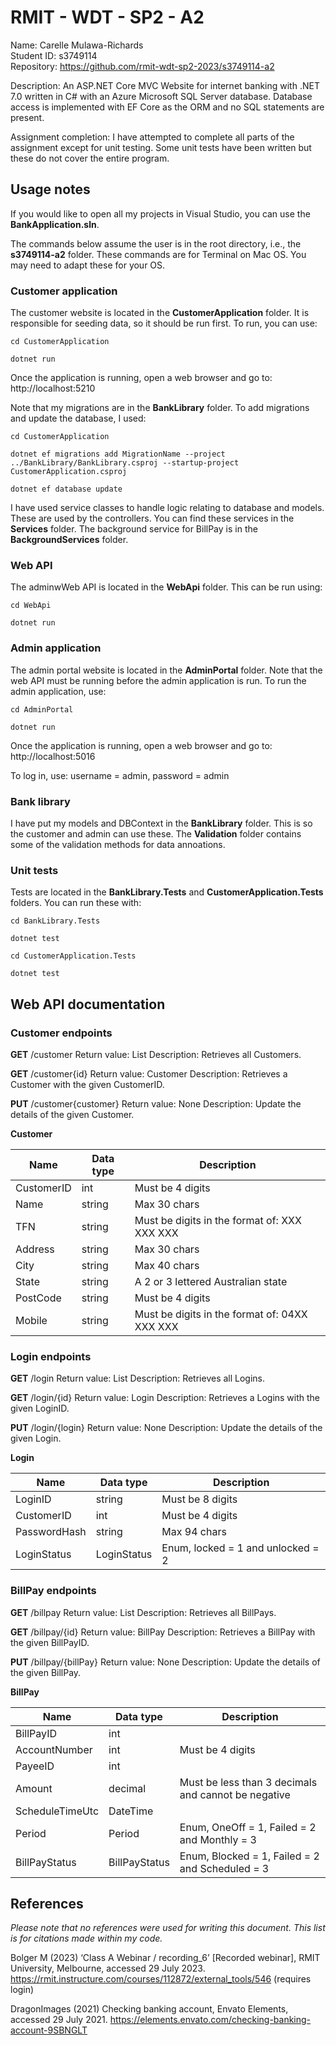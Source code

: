 # RMIT - WDT - SP2 - A2
Name: Carelle Mulawa-Richards<br>
Student ID: s3749114<br>
Repository: https://github.com/rmit-wdt-sp2-2023/s3749114-a2

Description: An ASP.NET Core MVC Website for internet banking with .NET 7.0 written in C# with an Azure Microsoft SQL Server database. Database access is implemented with EF Core as the ORM and no SQL statements are present.

Assignment completion: I have attempted to complete all parts of the assignment except for unit testing. Some unit tests have been written but these do not cover the entire program. 

## Usage notes

If you would like to open all my projects in Visual Studio, you can use the **BankApplication.sln**.

The commands below assume the user is in the root directory, i.e., the **s3749114-a2** folder. These commands are for Terminal on Mac OS. You may need to adapt these for your OS.

### Customer application

The customer website is located in the **CustomerApplication** folder. It is responsible for seeding data, so it should be run first. To run, you can use:
```
cd CustomerApplication

dotnet run
```
Once the application is running, open a web browser and go to: http://localhost:5210

Note that my migrations are in the **BankLibrary** folder. To add migrations and update the database, I used:
```
cd CustomerApplication

dotnet ef migrations add MigrationName --project ../BankLibrary/BankLibrary.csproj --startup-project CustomerApplication.csproj   

dotnet ef database update   
```
I have used service classes to handle logic relating to database and models. These are used by the controllers. You can find these services in the **Services** folder. The background service for BillPay is in the **BackgroundServices** folder.  

### Web API

The adminwWeb API is located in the **WebApi** folder. This can be run using:
```
cd WebApi

dotnet run
```

### Admin application

The admin portal website is located in the **AdminPortal** folder. Note that the web API must be running before the admin application is run. To run the admin application, use:
```
cd AdminPortal

dotnet run
```
Once the application is running, open a web browser and go to: http://localhost:5016

To log in, use: username = admin, password = admin

### Bank library

I have put my models and DBContext in the **BankLibrary** folder. This is so the customer and admin can use these. The **Validation** folder contains some of the validation methods for data annoations. 

### Unit tests

Tests are located in the **BankLibrary.Tests** and **CustomerApplication.Tests** folders. You can run these with: 
```
cd BankLibrary.Tests

dotnet test
```
```
cd CustomerApplication.Tests

dotnet test
```

## Web API documentation

### Customer endpoints

**GET** /customer
Return value: List<Customer>
Description: Retrieves all Customers.

**GET** /customer{id}
Return value: Customer
Description: Retrieves a Customer with the given CustomerID.

**PUT** /customer{customer}
Return value: None
Description: Update the details of the given Customer.

**Customer**

| Name  | Data type | Description |
| ------------- | ------------- | ------------- |
| CustomerID  | int | Must be 4 digits |
| Name  | string | Max 30 chars |
| TFN  | string | Must be digits in the format of: XXX XXX XXX |
| Address | string | Max 30 chars |
| City  | string | Max 40 chars |
| State  | string | A 2 or 3 lettered Australian state |
| PostCode  | string | Must be 4 digits |
| Mobile  | string | Must be digits in the format of: 04XX XXX XXX |

### Login endpoints

**GET** /login
Return value: List<Login>
Description: Retrieves all Logins.

**GET** /login/{id}
Return value: Login
Description: Retrieves a Logins with the given LoginID.

**PUT** /login/{login}
Return value: None
Description: Update the details of the given Login.

**Login**

| Name  | Data type | Description |
| ------------- | ------------- | ------------- |
| LoginID | string | Must be 8 digits |
| CustomerID  | int | Must be 4 digits |
| PasswordHash  | string | Max 94 chars |
| LoginStatus  | LoginStatus | Enum, locked = 1 and unlocked = 2 |

### BillPay endpoints

**GET** /billpay
Return value: List<BillPay>
Description: Retrieves all BillPays.

**GET** /billpay/{id}
Return value: BillPay
Description: Retrieves a BillPay with the given BillPayID.

**PUT** /billpay/{billPay}
Return value: None
Description: Update the details of the given BillPay.

**BillPay**

| Name  | Data type | Description |
| ------------- | ------------- | ------------- |
| BillPayID  | int |  |
| AccountNumber  | int | Must be 4 digits |
| PayeeID  | int |  |
| Amount | decimal | Must be less than 3 decimals and cannot be negative |
| ScheduleTimeUtc  | DateTime |  |
| Period  | Period | Enum,  OneOff = 1, Failed = 2 and Monthly = 3  |
| BillPayStatus  | BillPayStatus | Enum,  Blocked = 1, Failed = 2 and Scheduled = 3  |

## References

_Please note that no references were used for writing this document. This list is for citations made within my code._

Bolger M (2023) ‘Class A Webinar / recording_6’ [Recorded webinar], RMIT University, Melbourne, accessed 29 July 2023. https://rmit.instructure.com/courses/112872/external_tools/546 (requires login)

DragonImages (2021) Checking banking account, Envato Elements, accessed 29 July 2021. https://elements.envato.com/checking-banking-account-9SBNGLT